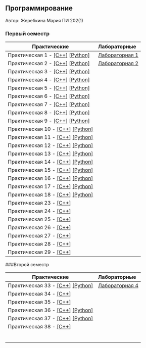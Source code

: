 ## Программирование

Автор: Жеребкина Мария ПИ 202(1)
​

### Первый семестр

| Практические | Лабораторные |
| ------------ | :----------- |
| Практическая 1 - [[C++]](./Practice/01/c++/) [[Python]](./Practice/01/python/) | [Лабораторная 1](./lab/01/ReadMe.md) |
| Практическая 2 - [[C++]](./Practice/02/c++/) [[Python]](./Practice/02/python/) | [Лабораторная 2](./lab/02/ReadMe.md) |
| Практическая 3 - [[C++]](./Practice/03/c++/) [[Python]](./Practice/03/python/) |  |
| Практическая 4 - [[C++]](./Practice/04/c++/) [[Python]](./Practice/04/python/) |  |
| Практическая 5 - [[C++]](./Practice/05/c++/) [[Python]](./Practice/05/python/) |  |
| Практическая 6 - [[C++]](./Practice/06/c++/) [[Python]](./Practice/06/python/) |  |
| Практическая 7 - [[C++]](./Practice/07/c++/) [[Python]](./Practice/07/python/) |  |
| Практическая 8 - [[C++]](./Practice/08/c++/) [[Python]](./Practice/08/python/) |  |
| Практическая 9 - [[C++]](./Practice/09/c++/) [[Python]](./Practice/09/python/) |  |
| Практическая 10 - [[C++]](./Practice/10/c++/) [[Python]](./Practice/10/python/) |  |
| Практическая 11 - [[C++]](./Practice/11/c++/) [[Python]](./Practice/11/python/) |  |
| Практическая 12 - [[C++]](./Practice/12/c++/) [[Python]](./Practice/12/python/) |  |
| Практическая 13 - [[C++]](./Practice/13/c++/) [[Python]](./Practice/13/python/) |  |
| Практическая 14 - [[C++]](./Practice/14/c++/) [[Python]](./Practice/14/python/) |  | 
| Практическая 15 - [[C++]](./Practice/15/c++/) [[Python]](./Practice/15/python/) |  |
| Практическая 16 - [[C++]](./Practice/16/c++/) [[Python]](./Practice/16/python/) |  |
| Практическая 17 - [[C++]](./Practice/17/c++/) [[Python]](./Practice/17/python/) |  |
| Практическая 18 - [[C++]](./Practice/18/c++/) [[Python]](./Practice/18/python/) |  |
| Практическая 23 - [[C++]](./Practice/23/c++/)| |
| Практическая 24 - [[C++]](./Practice/24/c++/)| |
| Практическая 25 - [[C++]](./Practice/25/c++/)| |
| Практическая 26 - [[C++]](./Practice/26/c++/)| |
| Практическая 27 - [[C++]](./Practice/27/c++/)| |
| Практическая 28 - [[C++]](./Practice/28/c++/)| |
| Практическая 29 - [[C++]](./Practice/29/c++/)| |

###Второй семестр

| Практические | Лабораторные |
| ------------ | :----------- |
| Практическая 33 - [[C++]](./Practice/33/c++/) [[Python]](./Practice/33/python/)  | [Лабораторная 4](./lab/04/ReadMe.md) |
| Практическая 34 - [[C++]](./Practice/34/c++/) | 				   | [Лабораторная 5](./lab/05/ReadMe.md) |
| Практическая 35 - [[C++]](./Practice/35/c++/) | 				   | [Лабораторная 6](./lab/06/ReadMe.md) |
| Практическая 36 - [[C++]](./Practice/36/c++/) [[Python]](./Practice/36/python/)| |
| Практическая 37 - [[C++]](./Practice/37/c++/) [[Python]](./Practice/37/python/)| |
| Практическая 38 - [[C++]](./Practice/38/c++/) | |
| | |
| | |
| | |
| | |
| | |
| | |